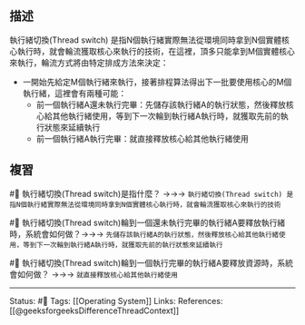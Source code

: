 ## 描述
執行緒切換(Thread switch) 是指N個執行緒實際無法從環境同時拿到N個實體核心執行時，就會輪流獲取核心來執行的技術，在這裡，頂多只能拿到M個實體核心來執行，輪流方式將由特定排成方法來決定：
- 一開始先給定M個執行緒來執行，接著排程算法得出下一批要使用核心的M個執行緒，這裡會有兩種可能：
	- 前一個執行緒A還未執行完畢：先儲存該執行緒A的執行狀態，然後釋放核心給其他執行緒使用，等到下一次輪到執行緒A執行時，就獲取先前的執行狀態來延續執行
	- 前一個執行緒A執行完畢：就直接釋放核心給其他執行緒使用


## 複習
#🧠 執行緒切換(Thread switch)是指什麼？ ->->-> `執行緒切換(Thread switch) 是指N個執行緒實際無法從環境同時拿到N個實體核心執行時，就會輪流獲取核心來執行的技術`
<!--SR:!2022-09-01,48,250-->

#🧠 執行緒切換(Thread switch)輪到一個還未執行完畢的執行緒A要釋放執行緒時，系統會如何做？->->-> `先儲存該執行緒A的執行狀態，然後釋放核心給其他執行緒使用，等到下一次輪到執行緒A執行時，就獲取先前的執行狀態來延續執行`
<!--SR:!2022-09-12,57,250-->

#🧠  執行緒切換(Thread switch)輪到一個執行完畢的執行緒A要釋放資源時，系統會如何做？ ->->-> `就直接釋放核心給其他執行緒使用`
<!--SR:!2022-09-24,63,250-->

---
Status: #🌱 
Tags:
[[Operating System]]
Links:
References:
[[@geeksforgeeksDifferenceThreadContext]]